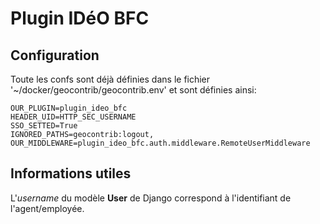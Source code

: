
# Plugin IDéO BFC

## Configuration
Toute les confs sont déjà définies dans le fichier '~/docker/geocontrib/geocontrib.env'
et sont définies ainsi:

```
OUR_PLUGIN=plugin_ideo_bfc
HEADER_UID=HTTP_SEC_USERNAME
SSO_SETTED=True
IGNORED_PATHS=geocontrib:logout,
OUR_MIDDLEWARE=plugin_ideo_bfc.auth.middleware.RemoteUserMiddleware
```

## Informations utiles


L'_username_ du modèle **User** de Django correspond à l'identifiant de l'agent/employée.
